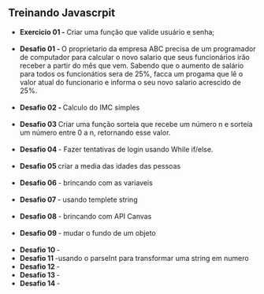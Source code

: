 ## Treinando Javascrpit

- <b>Exercicio 01 - </b> Criar uma função que valide usuário e senha; <br><br>
- <b> Desafio 01 - </b> O proprietario da empresa ABC precisa de um programador de computador
para calcular o novo salario que seus funcionários irão receber a partir
do mês que vem. Sabendo que o aumento de salário para todos os funcionátios
sera de 25%, facca um progama que lê o valor atual do funcionario e informa
o seu novo salario acrescido de 25%. <br> <br>
- <b>Desafio 02 - </b> Calculo do IMC simples  <br><br>
- <b> Desafio 03 </b> Criar uma função sorteia que recebe um número n e sorteia um número entre 0 a n, retornando esse valor.  <br><br> 
- <b> Desafio 04 </b> - Fazer tentativas de login usando While if/else. <br><br>
- <b> Desafio 05 </b> criar a media das idades das pessoas <br><br>
- <b> Desafio 06 </b> - brincando com as variaveis <br><br>
- <b> Desafio 07 </b> - usando templete string <br><br>
- <b> Desafio 08 </b> - brincando com API Canvas <br><br>
- <b> Desafio 09 </b> - mudar o fundo de um objeto <br><br>
- <b> Desafio 10 </b> -
 - <b> Desafio 11 </b> -usando o parseInt para transformar uma string em numero 
 - <b> Desafio 12 </b> -
 - <b> Desafio 13 </b> -
 - <b> Desafio 14 </b> -
